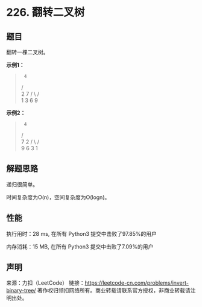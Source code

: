 # 226. 翻转二叉树

## 题目

翻转一棵二叉树。

**示例1：**

>      4
>    /   \
>   2     7
>  / \   / \
> 1   3 6   9

**示例2：**

>      4
>    /   \
>   7     2
>  / \   / \
> 9   6 3   1

## 解题思路

递归很简单。

时间复杂度为O(n)，空间复杂度为O(logn)。

## 性能

执行用时：28 ms, 在所有 Python3 提交中击败了97.85%的用户

内存消耗：15 MB, 在所有 Python3 提交中击败了7.09%的用户

## 声明

来源：力扣（LeetCode）
链接：https://leetcode-cn.com/problems/invert-binary-tree/
著作权归领扣网络所有。商业转载请联系官方授权，非商业转载请注明出处。